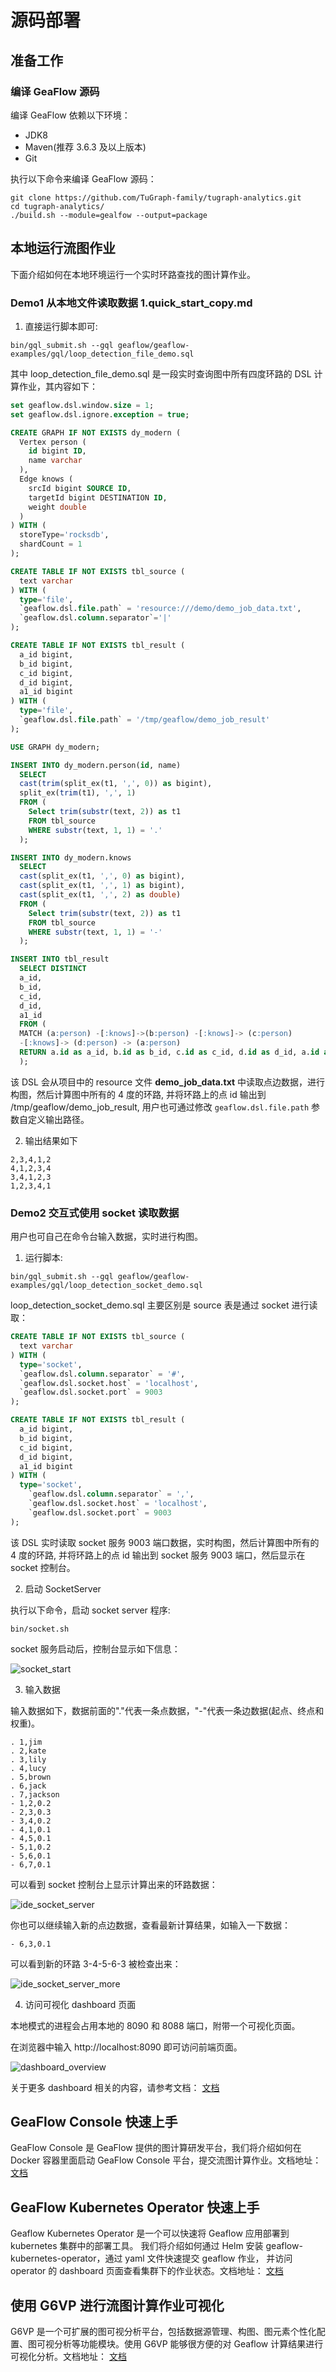 # 源码部署

## 准备工作

### 编译 GeaFlow 源码

编译 GeaFlow 依赖以下环境：

- JDK8
- Maven(推荐 3.6.3 及以上版本)
- Git

执行以下命令来编译 GeaFlow 源码：

```shell
git clone https://github.com/TuGraph-family/tugraph-analytics.git
cd tugraph-analytics/
./build.sh --module=gealfow --output=package
```

## 本地运行流图作业

下面介绍如何在本地环境运行一个实时环路查找的图计算作业。

### Demo1 从本地文件读取数据 1.quick_start_copy.md

1. 直接运行脚本即可:

```shell
bin/gql_submit.sh --gql geaflow/geaflow-examples/gql/loop_detection_file_demo.sql
```

其中 loop_detection_file_demo.sql 是一段实时查询图中所有四度环路的 DSL 计算作业，其内容如下：

```sql
set geaflow.dsl.window.size = 1;
set geaflow.dsl.ignore.exception = true;

CREATE GRAPH IF NOT EXISTS dy_modern (
  Vertex person (
    id bigint ID,
    name varchar
  ),
  Edge knows (
    srcId bigint SOURCE ID,
    targetId bigint DESTINATION ID,
    weight double
  )
) WITH (
  storeType='rocksdb',
  shardCount = 1
);

CREATE TABLE IF NOT EXISTS tbl_source (
  text varchar
) WITH (
  type='file',
  `geaflow.dsl.file.path` = 'resource:///demo/demo_job_data.txt',
  `geaflow.dsl.column.separator`='|'
);

CREATE TABLE IF NOT EXISTS tbl_result (
  a_id bigint,
  b_id bigint,
  c_id bigint,
  d_id bigint,
  a1_id bigint
) WITH (
  type='file',
  `geaflow.dsl.file.path` = '/tmp/geaflow/demo_job_result'
);

USE GRAPH dy_modern;

INSERT INTO dy_modern.person(id, name)
  SELECT
  cast(trim(split_ex(t1, ',', 0)) as bigint),
  split_ex(trim(t1), ',', 1)
  FROM (
    Select trim(substr(text, 2)) as t1
    FROM tbl_source
    WHERE substr(text, 1, 1) = '.'
  );

INSERT INTO dy_modern.knows
  SELECT
  cast(split_ex(t1, ',', 0) as bigint),
  cast(split_ex(t1, ',', 1) as bigint),
  cast(split_ex(t1, ',', 2) as double)
  FROM (
    Select trim(substr(text, 2)) as t1
    FROM tbl_source
    WHERE substr(text, 1, 1) = '-'
  );

INSERT INTO tbl_result
  SELECT DISTINCT
  a_id,
  b_id,
  c_id,
  d_id,
  a1_id
  FROM (
  MATCH (a:person) -[:knows]->(b:person) -[:knows]-> (c:person)
  -[:knows]-> (d:person) -> (a:person)
  RETURN a.id as a_id, b.id as b_id, c.id as c_id, d.id as d_id, a.id as a1_id
  );
```

该 DSL 会从项目中的 resource 文件 **demo_job_data.txt** 中读取点边数据，进行构图，然后计算图中所有的 4 度的环路, 并将环路上的点 id 输出到
/tmp/geaflow/demo_job_result,
用户也可通过修改 `geaflow.dsl.file.path` 参数自定义输出路径。

2. 输出结果如下

```
2,3,4,1,2
4,1,2,3,4
3,4,1,2,3
1,2,3,4,1
```

### Demo2 交互式使用 socket 读取数据

用户也可自己在命令台输入数据，实时进行构图。

1. 运行脚本:

```shell
bin/gql_submit.sh --gql geaflow/geaflow-examples/gql/loop_detection_socket_demo.sql
```

loop_detection_socket_demo.sql 主要区别是 source 表是通过 socket 进行读取：

```sql
CREATE TABLE IF NOT EXISTS tbl_source (
  text varchar
) WITH (
  type='socket',
  `geaflow.dsl.column.separator` = '#',
  `geaflow.dsl.socket.host` = 'localhost',
  `geaflow.dsl.socket.port` = 9003
);

CREATE TABLE IF NOT EXISTS tbl_result (
  a_id bigint,
  b_id bigint,
  c_id bigint,
  d_id bigint,
  a1_id bigint
) WITH (
  type='socket',
    `geaflow.dsl.column.separator` = ',',
    `geaflow.dsl.socket.host` = 'localhost',
    `geaflow.dsl.socket.port` = 9003
);
```

该 DSL 实时读取 socket 服务 9003 端口数据，实时构图，然后计算图中所有的 4 度的环路, 并将环路上的点 id 输出到 socket 服务 9003 端口，然后显示在 socket 控制台。

2. 启动 SocketServer

执行以下命令，启动 socket server 程序:

```shell
bin/socket.sh
```

socket 服务启动后，控制台显示如下信息：

![socket_start](../../../static/img/quick_start/socket_start.png)

3. 输入数据

输入数据如下，数据前面的"."代表一条点数据，"-"代表一条边数据(起点、终点和权重)。

```
. 1,jim
. 2,kate
. 3,lily
. 4,lucy
. 5,brown
. 6,jack
. 7,jackson
- 1,2,0.2
- 2,3,0.3
- 3,4,0.2
- 4,1,0.1
- 4,5,0.1
- 5,1,0.2
- 5,6,0.1
- 6,7,0.1
```

可以看到 socket 控制台上显示计算出来的环路数据：

![ide_socket_server](../../../static/img/quick_start/ide_socket_server.png)

你也可以继续输入新的点边数据，查看最新计算结果，如输入一下数据：

```
- 6,3,0.1
```

可以看到新的环路 3-4-5-6-3 被检查出来：

![ide_socket_server_more](../../../static/img/quick_start/ide_socket_server_more.png)

4. 访问可视化 dashboard 页面

本地模式的进程会占用本地的 8090 和 8088 端口，附带一个可视化页面。

在浏览器中输入 http://localhost:8090 即可访问前端页面。

![dashboard_overview](../../../static/img/dashboard/dashboard_overview.png)

关于更多 dashboard 相关的内容，请参考文档：
[文档](../7.deploy/3.dashboard.md)

## GeaFlow Console 快速上手

GeaFlow Console 是 GeaFlow 提供的图计算研发平台，我们将介绍如何在 Docker 容器里面启动 GeaFlow Console 平台，提交流图计算作业。文档地址：
[文档](2.quick_start_docker.md)

## GeaFlow Kubernetes Operator 快速上手

Geaflow Kubernetes Operator 是一个可以快速将 Geaflow 应用部署到 kubernetes 集群中的部署工具。
我们将介绍如何通过 Helm 安装 geaflow-kubernetes-operator，通过 yaml 文件快速提交 geaflow 作业，
并访问 operator 的 dashboard 页面查看集群下的作业状态。文档地址：
[文档](../7.deploy/2.quick_start_operator.md)

## 使用 G6VP 进行流图计算作业可视化

G6VP 是一个可扩展的图可视分析平台，包括数据源管理、构图、图元素个性化配置、图可视分析等功能模块。使用 G6VP 能够很方便的对 Geaflow 计算结果进行可视化分析。文档地址：
[文档](../7.deploy/4.collaborate_with_g6vp.md)
